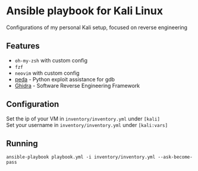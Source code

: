 # Ansible playbook for Kali Linux
Configurations of my personal Kali setup, focused on reverse engineering

## Features
- `oh-my-zsh` with custom config
- `fzf`
- `neovim` with custom config
- [peda](https://github.com/longld/peda) - Python exploit assistance for gdb
- [Ghidra](https://github.com/NationalSecurityAgency/ghidra) - Software Reverse Engineering Framework

## Configuration
Set the ip of your VM in `inventory/inventory.yml` under `[kali]`  
Set your username in `inventory/inventory.yml` under `[kali:vars]`

## Running
```
ansible-playbook playbook.yml -i inventory/inventory.yml --ask-become-pass
```
